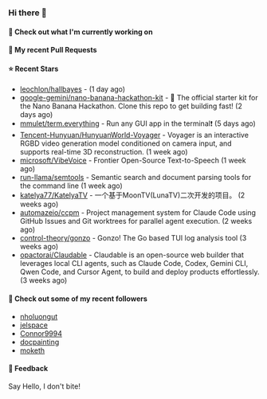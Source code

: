 ### Hi there 👋

#### 👷 Check out what I'm currently working on

#### 🔨 My recent Pull Requests


#### ⭐ Recent Stars

- [leochlon/hallbayes](https://github.com/leochlon/hallbayes) -  (1 day ago)
- [google-gemini/nano-banana-hackathon-kit](https://github.com/google-gemini/nano-banana-hackathon-kit) - 🍌 The official starter kit for the Nano Banana Hackathon. Clone this repo to get building fast! (2 days ago)
- [mmulet/term.everything](https://github.com/mmulet/term.everything) - Run any GUI app in the terminal❗ (5 days ago)
- [Tencent-Hunyuan/HunyuanWorld-Voyager](https://github.com/Tencent-Hunyuan/HunyuanWorld-Voyager) - Voyager is an interactive RGBD video generation model conditioned on camera input, and supports real-time 3D reconstruction. (1 week ago)
- [microsoft/VibeVoice](https://github.com/microsoft/VibeVoice) - Frontier Open-Source Text-to-Speech (1 week ago)
- [run-llama/semtools](https://github.com/run-llama/semtools) - Semantic search and document parsing tools for the command line (1 week ago)
- [katelya77/KatelyaTV](https://github.com/katelya77/KatelyaTV) - 一个基于MoonTV(LunaTV)二次开发的项目。 (2 weeks ago)
- [automazeio/ccpm](https://github.com/automazeio/ccpm) - Project management system for Claude Code using GitHub Issues and Git worktrees for parallel agent execution. (2 weeks ago)
- [control-theory/gonzo](https://github.com/control-theory/gonzo) - Gonzo! The Go based TUI log analysis tool (3 weeks ago)
- [opactorai/Claudable](https://github.com/opactorai/Claudable) - Claudable is an open-source web builder that leverages local CLI agents, such as Claude Code, Codex, Gemini CLI, Qwen Code, and Cursor Agent, to build and deploy products effortlessly. (3 weeks ago)

#### 👯 Check out some of my recent followers

- [nholuongut](https://github.com/nholuongut)
- [jelspace](https://github.com/jelspace)
- [Connor9994](https://github.com/Connor9994)
- [docpainting](https://github.com/docpainting)
- [moketh](https://github.com/moketh)

#### 💬 Feedback

Say Hello, I don't bite!
